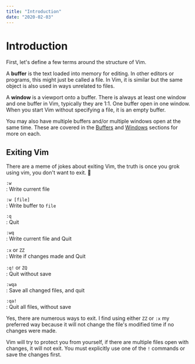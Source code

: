 ```yaml
---
title: "Introduction"
date: "2020-02-03"
---
```


# Introduction

First, let's define a few terms around the structure of Vim.

A **buffer** is the text loaded into memory for editing. In other editors or programs, this might just be called a file. In Vim, it is similar but the same object is also used in ways unrelated to files.

A **window** is a viewport onto a buffer. There is always at least one window and one buffer in Vim, typically they are 1:1. One buffer open in one window. When you start Vim without specifying a file, it is an empty buffer.

You may also have multiple buffers and/or multiple windows open at the same time. These are covered in the [Buffers](/working-with-vim/buffers/) and [Windows](/working-with-vim/windows/) sections for more on each.

## Exiting Vim

There are a meme of jokes about exiting Vim, the truth is once you grok using vim, you don't want to exit. 🙂

`:w`  
: Write current file

`:w [file]`  
: Write buffer to `file`

`:q`  
: Quit

`:wq`  
: Write current file and Quit

`:x` or `ZZ`  
: Write if changes made and Quit

`:q!` or `ZQ`  
: Quit without save

`:wqa`  
: Save all changed files, and quit

`:qa!`  
: Quit all files, without save

Yes, there are numerous ways to exit. I find using either `ZZ` or `:x` my preferred way because it will not change the file's modified time if no changes were made.

Vim will try to protect you from yourself, if there are multiple files open with changes, it will not exit. You must explicitly use one of the `!` commands or save the changes first.
